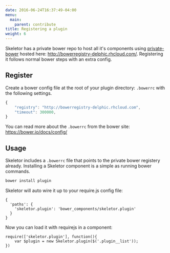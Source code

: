```yaml
---
date: 2016-06-24T16:37:49-04:00
menu:
  main:
    parent: contribute
title: Registering a plugin
weight: 6
---
```


Skeletor has a private bower repo to host all it's components using [private-bower](https://www.npmjs.com/package/private-bower) hosted here: http://bowerregistry-delphic.rhcloud.com/. Registering it follows normal bower steps with an extra config.

## Register

Create a bower config file at the root of your plugin directory: `.bowerrc` with the following settings.

```javascript
{
    "registry": "http://bowerregistry-delphic.rhcloud.com",
    "timeout": 300000,
}
```
You can read more about the `.bowerrc` from the bower site: https://bower.io/docs/config/

## Usage

Skeletor includes a `.bowerrc` file that points to the private bower registery already. Installing a Skeletor component is a simple as running bower commands.

```bash
bower install plugin
```

Skeletor will auto wire it up to your require.js config file:

```
{
  'paths': {
    'skeletor.plugin': 'bower_components/skeletor.plugin'
  }
}
```

Now you can load it with requirejs in a component:
```
require(['skeletor.plugin'], function(){
    var $plugin = new Skeletor.plugin($('.plugin__list'));
})
```
